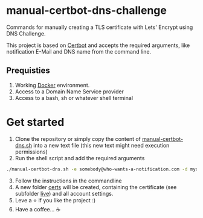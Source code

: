 # manual-certbot-dns-challenge
Commands for manually creating a TLS certificate with Lets' Encrypt using DNS Challenge.

This project is based on [Certbot](https://hub.docker.com/r/certbot/certbot/) and accepts the required arguments, like notification E-Mail and DNS name from the command line.

## Prequisties
1. Working [Docker](https://docs.docker.com/get-docker/) environment.
2. Access to a Domain Name Service provider
3. Access to a bash, sh or whatever shell terminal

# Get started
1. Clone the repository or simply copy the content of [manual-certbot-dns.sh](./manual-certbot-dns.sh) into a new text file (this new text might need execution permissions)
2. Run the shell script and add the required arguments

```sh
./manual-certbot-dns.sh -e somebody@who-wants-a-notification.com -d mydomain.example.com
```
3. Follow the instructions in the commandline
4. A new folder [certs](./certs/) will be created, containing the certificate (see subfolder [live](./certs/live/)) and all account settings.
5. Leve a ⭐️ if you like the project :)
6. Have a coffee... ☕️
